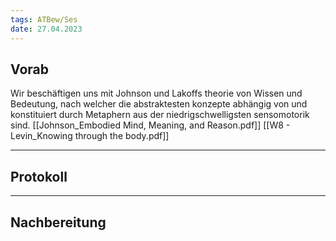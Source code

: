 ```yaml
---
tags: ATBew/Ses
date: 27.04.2023
---
```


## Vorab
Wir beschäftigen uns mit Johnson und Lakoffs theorie von Wissen und Bedeutung, nach welcher die abstraktesten konzepte abhängig von und konstituiert durch Metaphern aus der niedrigschwelligsten sensomotorik sind.
[[Johnson_Embodied Mind, Meaning, and Reason.pdf]]
[[W8 - Levin_Knowing through the body.pdf]]

---
## Protokoll

---
## Nachbereitung
